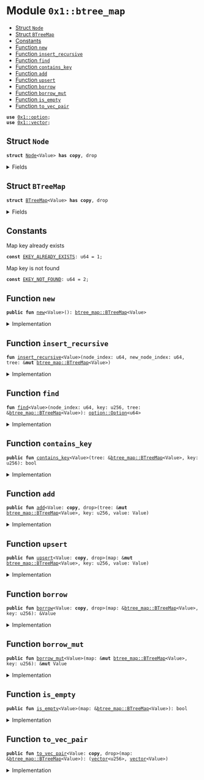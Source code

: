 
<a id="0x1_btree_map"></a>

# Module `0x1::btree_map`



-  [Struct `Node`](#0x1_btree_map_Node)
-  [Struct `BTreeMap`](#0x1_btree_map_BTreeMap)
-  [Constants](#@Constants_0)
-  [Function `new`](#0x1_btree_map_new)
-  [Function `insert_recursive`](#0x1_btree_map_insert_recursive)
-  [Function `find`](#0x1_btree_map_find)
-  [Function `contains_key`](#0x1_btree_map_contains_key)
-  [Function `add`](#0x1_btree_map_add)
-  [Function `upsert`](#0x1_btree_map_upsert)
-  [Function `borrow`](#0x1_btree_map_borrow)
-  [Function `borrow_mut`](#0x1_btree_map_borrow_mut)
-  [Function `is_empty`](#0x1_btree_map_is_empty)
-  [Function `to_vec_pair`](#0x1_btree_map_to_vec_pair)


<pre><code><b>use</b> <a href="../../aptos-stdlib/../move-stdlib/doc/option.md#0x1_option">0x1::option</a>;
<b>use</b> <a href="../../aptos-stdlib/../move-stdlib/doc/vector.md#0x1_vector">0x1::vector</a>;
</code></pre>



<a id="0x1_btree_map_Node"></a>

## Struct `Node`



<pre><code><b>struct</b> <a href="btree_map.md#0x1_btree_map_Node">Node</a>&lt;Value&gt; <b>has</b> <b>copy</b>, drop
</code></pre>



<details>
<summary>Fields</summary>


<dl>
<dt>
<code>left: <a href="../../aptos-stdlib/../move-stdlib/doc/option.md#0x1_option_Option">option::Option</a>&lt;u64&gt;</code>
</dt>
<dd>

</dd>
<dt>
<code>right: <a href="../../aptos-stdlib/../move-stdlib/doc/option.md#0x1_option_Option">option::Option</a>&lt;u64&gt;</code>
</dt>
<dd>

</dd>
<dt>
<code>key: u256</code>
</dt>
<dd>

</dd>
<dt>
<code>value: Value</code>
</dt>
<dd>

</dd>
</dl>


</details>

<a id="0x1_btree_map_BTreeMap"></a>

## Struct `BTreeMap`



<pre><code><b>struct</b> <a href="btree_map.md#0x1_btree_map_BTreeMap">BTreeMap</a>&lt;Value&gt; <b>has</b> <b>copy</b>, drop
</code></pre>



<details>
<summary>Fields</summary>


<dl>
<dt>
<code>root: <a href="../../aptos-stdlib/../move-stdlib/doc/option.md#0x1_option_Option">option::Option</a>&lt;u64&gt;</code>
</dt>
<dd>

</dd>
<dt>
<code>next_node_index: u64</code>
</dt>
<dd>

</dd>
<dt>
<code>data: <a href="../../aptos-stdlib/../move-stdlib/doc/vector.md#0x1_vector">vector</a>&lt;<a href="btree_map.md#0x1_btree_map_Node">btree_map::Node</a>&lt;Value&gt;&gt;</code>
</dt>
<dd>

</dd>
</dl>


</details>

<a id="@Constants_0"></a>

## Constants


<a id="0x1_btree_map_EKEY_ALREADY_EXISTS"></a>

Map key already exists


<pre><code><b>const</b> <a href="btree_map.md#0x1_btree_map_EKEY_ALREADY_EXISTS">EKEY_ALREADY_EXISTS</a>: u64 = 1;
</code></pre>



<a id="0x1_btree_map_EKEY_NOT_FOUND"></a>

Map key is not found


<pre><code><b>const</b> <a href="btree_map.md#0x1_btree_map_EKEY_NOT_FOUND">EKEY_NOT_FOUND</a>: u64 = 2;
</code></pre>



<a id="0x1_btree_map_new"></a>

## Function `new`



<pre><code><b>public</b> <b>fun</b> <a href="btree_map.md#0x1_btree_map_new">new</a>&lt;Value&gt;(): <a href="btree_map.md#0x1_btree_map_BTreeMap">btree_map::BTreeMap</a>&lt;Value&gt;
</code></pre>



<details>
<summary>Implementation</summary>


<pre><code><b>public</b> <b>fun</b> <a href="btree_map.md#0x1_btree_map_new">new</a>&lt;Value&gt;(): <a href="btree_map.md#0x1_btree_map_BTreeMap">BTreeMap</a>&lt;Value&gt; {
    <a href="btree_map.md#0x1_btree_map_BTreeMap">BTreeMap</a> {
        data: <a href="../../aptos-stdlib/../move-stdlib/doc/vector.md#0x1_vector_empty">vector::empty</a>&lt;<a href="btree_map.md#0x1_btree_map_Node">Node</a>&lt;Value&gt;&gt;(),
        root: <a href="../../aptos-stdlib/../move-stdlib/doc/option.md#0x1_option_none">option::none</a>(),
        next_node_index: 0,
    }
}
</code></pre>



</details>

<a id="0x1_btree_map_insert_recursive"></a>

## Function `insert_recursive`



<pre><code><b>fun</b> <a href="btree_map.md#0x1_btree_map_insert_recursive">insert_recursive</a>&lt;Value&gt;(node_index: u64, new_node_index: u64, tree: &<b>mut</b> <a href="btree_map.md#0x1_btree_map_BTreeMap">btree_map::BTreeMap</a>&lt;Value&gt;)
</code></pre>



<details>
<summary>Implementation</summary>


<pre><code><b>fun</b> <a href="btree_map.md#0x1_btree_map_insert_recursive">insert_recursive</a>&lt;Value&gt;(node_index: u64, new_node_index: u64, tree: &<b>mut</b> <a href="btree_map.md#0x1_btree_map_BTreeMap">BTreeMap</a>&lt;Value&gt;) {
    <b>let</b> key = <a href="../../aptos-stdlib/../move-stdlib/doc/vector.md#0x1_vector_borrow">vector::borrow</a>(&tree.data, new_node_index).key;
    <b>let</b> node = <a href="../../aptos-stdlib/../move-stdlib/doc/vector.md#0x1_vector_borrow_mut">vector::borrow_mut</a>(&<b>mut</b> tree.data, node_index);

    <b>if</b>(key &lt; node.key) {
        <b>if</b>(<a href="../../aptos-stdlib/../move-stdlib/doc/option.md#0x1_option_is_none">option::is_none</a>(&node.left)) {
            node.left = <a href="../../aptos-stdlib/../move-stdlib/doc/option.md#0x1_option_some">option::some</a>(new_node_index);
        } <b>else</b> {
            <b>let</b> left_index = *<a href="../../aptos-stdlib/../move-stdlib/doc/option.md#0x1_option_borrow">option::borrow</a>(&node.left);
            <a href="btree_map.md#0x1_btree_map_insert_recursive">insert_recursive</a>(left_index, new_node_index, tree);
        }
    } <b>else</b> {
        <b>if</b>(<a href="../../aptos-stdlib/../move-stdlib/doc/option.md#0x1_option_is_none">option::is_none</a>(&node.right)) {
            node.right = <a href="../../aptos-stdlib/../move-stdlib/doc/option.md#0x1_option_some">option::some</a>(new_node_index);
        } <b>else</b> {
            <b>let</b> right_index = *<a href="../../aptos-stdlib/../move-stdlib/doc/option.md#0x1_option_borrow">option::borrow</a>(&node.right);
            <a href="btree_map.md#0x1_btree_map_insert_recursive">insert_recursive</a>(right_index, new_node_index, tree);
        }
    }
}
</code></pre>



</details>

<a id="0x1_btree_map_find"></a>

## Function `find`



<pre><code><b>fun</b> <a href="btree_map.md#0x1_btree_map_find">find</a>&lt;Value&gt;(node_index: u64, key: u256, tree: &<a href="btree_map.md#0x1_btree_map_BTreeMap">btree_map::BTreeMap</a>&lt;Value&gt;): <a href="../../aptos-stdlib/../move-stdlib/doc/option.md#0x1_option_Option">option::Option</a>&lt;u64&gt;
</code></pre>



<details>
<summary>Implementation</summary>


<pre><code><b>fun</b> <a href="btree_map.md#0x1_btree_map_find">find</a>&lt;Value&gt;(node_index: u64, key: u256, tree: &<a href="btree_map.md#0x1_btree_map_BTreeMap">BTreeMap</a>&lt;Value&gt;): <a href="../../aptos-stdlib/../move-stdlib/doc/option.md#0x1_option_Option">option::Option</a>&lt;u64&gt; {
    <b>let</b> node = <a href="../../aptos-stdlib/../move-stdlib/doc/vector.md#0x1_vector_borrow">vector::borrow</a>(&tree.data, node_index);

    <b>if</b>(key == node.key) {
        <a href="../../aptos-stdlib/../move-stdlib/doc/option.md#0x1_option_some">option::some</a>(node_index)
    } <b>else</b> <b>if</b>(key &lt; node.key) {
        <b>if</b>(<a href="../../aptos-stdlib/../move-stdlib/doc/option.md#0x1_option_is_none">option::is_none</a>(&node.left)) {
            <a href="../../aptos-stdlib/../move-stdlib/doc/option.md#0x1_option_none">option::none</a>&lt;u64&gt;()
        } <b>else</b> {
            <b>let</b> left_index = *<a href="../../aptos-stdlib/../move-stdlib/doc/option.md#0x1_option_borrow">option::borrow</a>(&node.left);
            <a href="btree_map.md#0x1_btree_map_find">find</a>(left_index, key, tree)
        }
    } <b>else</b> {
        <b>if</b>(<a href="../../aptos-stdlib/../move-stdlib/doc/option.md#0x1_option_is_none">option::is_none</a>(&node.right)) {
            <a href="../../aptos-stdlib/../move-stdlib/doc/option.md#0x1_option_none">option::none</a>&lt;u64&gt;()
        } <b>else</b> {
            <b>let</b> right_index = *<a href="../../aptos-stdlib/../move-stdlib/doc/option.md#0x1_option_borrow">option::borrow</a>(&node.right);
            <a href="btree_map.md#0x1_btree_map_find">find</a>(right_index, key, tree)
        }
    }
}
</code></pre>



</details>

<a id="0x1_btree_map_contains_key"></a>

## Function `contains_key`



<pre><code><b>public</b> <b>fun</b> <a href="btree_map.md#0x1_btree_map_contains_key">contains_key</a>&lt;Value&gt;(tree: &<a href="btree_map.md#0x1_btree_map_BTreeMap">btree_map::BTreeMap</a>&lt;Value&gt;, key: u256): bool
</code></pre>



<details>
<summary>Implementation</summary>


<pre><code><b>public</b> <b>fun</b> <a href="btree_map.md#0x1_btree_map_contains_key">contains_key</a>&lt;Value&gt;(tree: &<a href="btree_map.md#0x1_btree_map_BTreeMap">BTreeMap</a>&lt;Value&gt;, key: u256): bool {
    <b>if</b>(<a href="../../aptos-stdlib/../move-stdlib/doc/option.md#0x1_option_is_some">option::is_some</a>(&tree.root)) {
        <b>let</b> root_index = *<a href="../../aptos-stdlib/../move-stdlib/doc/option.md#0x1_option_borrow">option::borrow</a>(&tree.root);
        <a href="../../aptos-stdlib/../move-stdlib/doc/option.md#0x1_option_is_some">option::is_some</a>(&<a href="btree_map.md#0x1_btree_map_find">find</a>(root_index, key, tree))
    } <b>else</b> {
        <b>false</b>
    }
}
</code></pre>



</details>

<a id="0x1_btree_map_add"></a>

## Function `add`



<pre><code><b>public</b> <b>fun</b> <a href="btree_map.md#0x1_btree_map_add">add</a>&lt;Value: <b>copy</b>, drop&gt;(tree: &<b>mut</b> <a href="btree_map.md#0x1_btree_map_BTreeMap">btree_map::BTreeMap</a>&lt;Value&gt;, key: u256, value: Value)
</code></pre>



<details>
<summary>Implementation</summary>


<pre><code><b>public</b> <b>fun</b> <a href="btree_map.md#0x1_btree_map_add">add</a>&lt;Value: <b>copy</b> + drop&gt;(tree: &<b>mut</b> <a href="btree_map.md#0x1_btree_map_BTreeMap">BTreeMap</a>&lt;Value&gt;, key: u256, value: Value) {
    <b>let</b> new_node = <a href="btree_map.md#0x1_btree_map_Node">Node</a> {
        key,
        value,
        left: <a href="../../aptos-stdlib/../move-stdlib/doc/option.md#0x1_option_none">option::none</a>&lt;u64&gt;(),
        right: <a href="../../aptos-stdlib/../move-stdlib/doc/option.md#0x1_option_none">option::none</a>&lt;u64&gt;(),
    };
    <a href="../../aptos-stdlib/../move-stdlib/doc/vector.md#0x1_vector_push_back">vector::push_back</a>(&<b>mut</b> tree.data, new_node);
    <b>let</b> new_node_index = tree.next_node_index;
    tree.next_node_index = tree.next_node_index + 1;

    <b>if</b>(<a href="../../aptos-stdlib/../move-stdlib/doc/option.md#0x1_option_is_none">option::is_none</a>(&tree.root)) {
        tree.root = <a href="../../aptos-stdlib/../move-stdlib/doc/option.md#0x1_option_some">option::some</a>(new_node_index);
    } <b>else</b> {
        <b>let</b> root_index = *<a href="../../aptos-stdlib/../move-stdlib/doc/option.md#0x1_option_borrow">option::borrow</a>(&tree.root);
        <a href="btree_map.md#0x1_btree_map_insert_recursive">insert_recursive</a>(root_index, new_node_index, tree);
    }
}
</code></pre>



</details>

<a id="0x1_btree_map_upsert"></a>

## Function `upsert`



<pre><code><b>public</b> <b>fun</b> <a href="btree_map.md#0x1_btree_map_upsert">upsert</a>&lt;Value: <b>copy</b>, drop&gt;(map: &<b>mut</b> <a href="btree_map.md#0x1_btree_map_BTreeMap">btree_map::BTreeMap</a>&lt;Value&gt;, key: u256, value: Value)
</code></pre>



<details>
<summary>Implementation</summary>


<pre><code><b>public</b> <b>fun</b> <a href="btree_map.md#0x1_btree_map_upsert">upsert</a>&lt;Value: <b>copy</b> + drop&gt;(map: &<b>mut</b> <a href="btree_map.md#0x1_btree_map_BTreeMap">BTreeMap</a>&lt;Value&gt;, key: u256, value: Value) {
    <b>if</b>(<a href="../../aptos-stdlib/../move-stdlib/doc/option.md#0x1_option_is_some">option::is_some</a>(&map.root)) {
        <b>let</b> root_index = *<a href="../../aptos-stdlib/../move-stdlib/doc/option.md#0x1_option_borrow">option::borrow</a>(&map.root);
        <b>let</b> node_idx = <a href="btree_map.md#0x1_btree_map_find">find</a>(root_index, key, map);
        <b>if</b>(is_none(&node_idx)) {
            <a href="btree_map.md#0x1_btree_map_add">add</a>(map, key, value);
        } <b>else</b> {
            <b>let</b> node_idx = <a href="../../aptos-stdlib/../move-stdlib/doc/option.md#0x1_option_extract">option::extract</a>(&<b>mut</b> node_idx);
            <a href="../../aptos-stdlib/../move-stdlib/doc/vector.md#0x1_vector_borrow_mut">vector::borrow_mut</a>(&<b>mut</b> map.data, node_idx).value = value;
        }
    } <b>else</b> {
        <a href="btree_map.md#0x1_btree_map_add">add</a>(map, key, value);
    }
}
</code></pre>



</details>

<a id="0x1_btree_map_borrow"></a>

## Function `borrow`



<pre><code><b>public</b> <b>fun</b> <a href="btree_map.md#0x1_btree_map_borrow">borrow</a>&lt;Value: <b>copy</b>, drop&gt;(map: &<a href="btree_map.md#0x1_btree_map_BTreeMap">btree_map::BTreeMap</a>&lt;Value&gt;, key: u256): &Value
</code></pre>



<details>
<summary>Implementation</summary>


<pre><code><b>public</b> <b>fun</b> <a href="btree_map.md#0x1_btree_map_borrow">borrow</a>&lt;Value: <b>copy</b> + drop&gt;(map: &<a href="btree_map.md#0x1_btree_map_BTreeMap">BTreeMap</a>&lt;Value&gt;, key: u256): &Value {
    <b>let</b> node_idx = <a href="../../aptos-stdlib/../move-stdlib/doc/option.md#0x1_option_none">option::none</a>&lt;u64&gt;();
    <b>if</b>(<a href="../../aptos-stdlib/../move-stdlib/doc/option.md#0x1_option_is_some">option::is_some</a>(&map.root)) {
        <b>let</b> root_index = *<a href="../../aptos-stdlib/../move-stdlib/doc/option.md#0x1_option_borrow">option::borrow</a>(&map.root);
        node_idx = <a href="btree_map.md#0x1_btree_map_find">find</a>(root_index, key, map);
    };
    <b>assert</b>!(<a href="../../aptos-stdlib/../move-stdlib/doc/option.md#0x1_option_is_some">option::is_some</a>(&node_idx), <a href="btree_map.md#0x1_btree_map_EKEY_NOT_FOUND">EKEY_NOT_FOUND</a>);

    <b>let</b> node_idx = <a href="../../aptos-stdlib/../move-stdlib/doc/option.md#0x1_option_extract">option::extract</a>(&<b>mut</b> node_idx);
    &<a href="../../aptos-stdlib/../move-stdlib/doc/vector.md#0x1_vector_borrow">vector::borrow</a>(&map.data, node_idx).value
}
</code></pre>



</details>

<a id="0x1_btree_map_borrow_mut"></a>

## Function `borrow_mut`



<pre><code><b>public</b> <b>fun</b> <a href="btree_map.md#0x1_btree_map_borrow_mut">borrow_mut</a>&lt;Value&gt;(map: &<b>mut</b> <a href="btree_map.md#0x1_btree_map_BTreeMap">btree_map::BTreeMap</a>&lt;Value&gt;, key: u256): &<b>mut</b> Value
</code></pre>



<details>
<summary>Implementation</summary>


<pre><code><b>public</b> <b>fun</b> <a href="btree_map.md#0x1_btree_map_borrow_mut">borrow_mut</a>&lt;Value&gt;(map: &<b>mut</b> <a href="btree_map.md#0x1_btree_map_BTreeMap">BTreeMap</a>&lt;Value&gt;, key: u256): &<b>mut</b> Value {
    <b>let</b> node_idx = <a href="../../aptos-stdlib/../move-stdlib/doc/option.md#0x1_option_none">option::none</a>&lt;u64&gt;();
    <b>if</b>(<a href="../../aptos-stdlib/../move-stdlib/doc/option.md#0x1_option_is_some">option::is_some</a>(&map.root)) {
        <b>let</b> root_index = *<a href="../../aptos-stdlib/../move-stdlib/doc/option.md#0x1_option_borrow">option::borrow</a>(&map.root);
        node_idx = <a href="btree_map.md#0x1_btree_map_find">find</a>(root_index, key, map);
    };
    <b>assert</b>!(<a href="../../aptos-stdlib/../move-stdlib/doc/option.md#0x1_option_is_some">option::is_some</a>(&node_idx), <a href="btree_map.md#0x1_btree_map_EKEY_NOT_FOUND">EKEY_NOT_FOUND</a>);

    <b>let</b> node_idx = <a href="../../aptos-stdlib/../move-stdlib/doc/option.md#0x1_option_extract">option::extract</a>(&<b>mut</b> node_idx);
    &<b>mut</b> <a href="../../aptos-stdlib/../move-stdlib/doc/vector.md#0x1_vector_borrow_mut">vector::borrow_mut</a>(&<b>mut</b> map.data, node_idx).value
}
</code></pre>



</details>

<a id="0x1_btree_map_is_empty"></a>

## Function `is_empty`



<pre><code><b>public</b> <b>fun</b> <a href="btree_map.md#0x1_btree_map_is_empty">is_empty</a>&lt;Value&gt;(map: &<a href="btree_map.md#0x1_btree_map_BTreeMap">btree_map::BTreeMap</a>&lt;Value&gt;): bool
</code></pre>



<details>
<summary>Implementation</summary>


<pre><code><b>public</b> <b>fun</b> <a href="btree_map.md#0x1_btree_map_is_empty">is_empty</a>&lt;Value&gt;(map: &<a href="btree_map.md#0x1_btree_map_BTreeMap">BTreeMap</a>&lt;Value&gt;): bool {
    <a href="../../aptos-stdlib/../move-stdlib/doc/option.md#0x1_option_is_some">option::is_some</a>(&map.root)
}
</code></pre>



</details>

<a id="0x1_btree_map_to_vec_pair"></a>

## Function `to_vec_pair`



<pre><code><b>public</b> <b>fun</b> <a href="btree_map.md#0x1_btree_map_to_vec_pair">to_vec_pair</a>&lt;Value: <b>copy</b>, drop&gt;(map: &<a href="btree_map.md#0x1_btree_map_BTreeMap">btree_map::BTreeMap</a>&lt;Value&gt;): (<a href="../../aptos-stdlib/../move-stdlib/doc/vector.md#0x1_vector">vector</a>&lt;u256&gt;, <a href="../../aptos-stdlib/../move-stdlib/doc/vector.md#0x1_vector">vector</a>&lt;Value&gt;)
</code></pre>



<details>
<summary>Implementation</summary>


<pre><code><b>public</b> <b>fun</b> <a href="btree_map.md#0x1_btree_map_to_vec_pair">to_vec_pair</a>&lt;Value: <b>copy</b> + drop&gt;(
    map: &<a href="btree_map.md#0x1_btree_map_BTreeMap">BTreeMap</a>&lt;Value&gt;): (<a href="../../aptos-stdlib/../move-stdlib/doc/vector.md#0x1_vector">vector</a>&lt;u256&gt;, <a href="../../aptos-stdlib/../move-stdlib/doc/vector.md#0x1_vector">vector</a>&lt;Value&gt;) {
    <b>let</b> keys: <a href="../../aptos-stdlib/../move-stdlib/doc/vector.md#0x1_vector">vector</a>&lt;u256&gt; = <a href="../../aptos-stdlib/../move-stdlib/doc/vector.md#0x1_vector_empty">vector::empty</a>();
    <b>let</b> values: <a href="../../aptos-stdlib/../move-stdlib/doc/vector.md#0x1_vector">vector</a>&lt;Value&gt; = <a href="../../aptos-stdlib/../move-stdlib/doc/vector.md#0x1_vector_empty">vector::empty</a>();
    <a href="../../aptos-stdlib/../move-stdlib/doc/vector.md#0x1_vector_for_each">vector::for_each</a>(map.data, |e| {
        <b>let</b> node: <a href="btree_map.md#0x1_btree_map_Node">Node</a>&lt;Value&gt; = e;
        <a href="../../aptos-stdlib/../move-stdlib/doc/vector.md#0x1_vector_push_back">vector::push_back</a>(&<b>mut</b> keys, node.key);
        <a href="../../aptos-stdlib/../move-stdlib/doc/vector.md#0x1_vector_push_back">vector::push_back</a>(&<b>mut</b> values, node.value);
    });
    (keys, values)
}
</code></pre>



</details>


[move-book]: https://aptos.dev/move/book/SUMMARY
